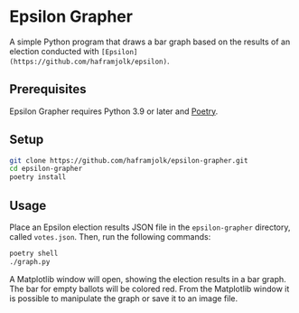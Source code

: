 # Epsilon Grapher

A simple Python program that draws a bar graph based on the results of an election conducted with `[Epsilon](https://github.com/haframjolk/epsilon)`.

## Prerequisites

Epsilon Grapher requires Python 3.9 or later and [Poetry](https://python-poetry.org/).

## Setup

```sh
git clone https://github.com/haframjolk/epsilon-grapher.git
cd epsilon-grapher
poetry install
```

## Usage

Place an Epsilon election results JSON file in the `epsilon-grapher` directory, called `votes.json`. Then, run the following commands:

```sh
poetry shell
./graph.py
```

A Matplotlib window will open, showing the election results in a bar graph. The bar for empty ballots will be colored red. From the Matplotlib window it is possible to manipulate the graph or save it to an image file.
